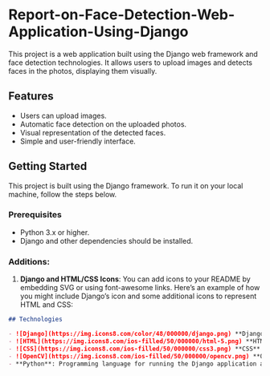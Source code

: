 # Report-on-Face-Detection-Web-Application-Using-Django

This project is a web application built using the Django web framework and face detection technologies. It allows users to upload images and detects faces in the photos, displaying them visually.

## Features
- Users can upload images.
- Automatic face detection on the uploaded photos.
- Visual representation of the detected faces.
- Simple and user-friendly interface.

## Getting Started

This project is built using the Django framework. To run it on your local machine, follow the steps below.

### Prerequisites

- Python 3.x or higher.
- Django and other dependencies should be installed.


### Additions:
1. **Django and HTML/CSS Icons**:
   You can add icons to your README by embedding SVG or using font-awesome links. Here’s an example of how you might include Django’s icon and some additional icons to represent HTML and CSS:

```markdown
## Technologies

- ![Django](https://img.icons8.com/color/48/000000/django.png) **Django**: Web framework.
- ![HTML](https://img.icons8.com/ios-filled/50/000000/html-5.png) **HTML**: Markup language for structuring web content.
- ![CSS](https://img.icons8.com/ios-filled/50/000000/css3.png) **CSS**: Style sheet language for designing the visual layout of web pages.
- ![OpenCV](https://img.icons8.com/ios-filled/50/000000/opencv.png) **OpenCV**: Library used for face detection.
- **Python**: Programming language for running the Django application and face detection algorithms.

